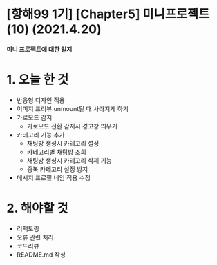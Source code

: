 # [항해99 1기] [Chapter5] 미니프로젝트 (10) (2021.4.20)



**미니 프로젝트에 대한 일지**

# 1. 오늘 한 것

* 반응형 디자인 적용
* 이미지 프리뷰 unmount될 때 사라지게 하기
* 가로모드 감지
  * 가로모드 전환 감지시 경고창 띄우기
* 카테고리 기능 추가
  * 채팅방 생성시 카테고리 설정
  * 카테고리별 채팅방 조회
  * 채팅방 생성시 카테고리 삭제 기능
  * 중복 카테고리 설정 방지
* 메시지 프로필 네임 적용 수정

# 2. 해야할 것

* 리팩토링
* 오류 관련 처리
* 코드리뷰
* README.md 작성